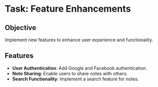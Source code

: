 # Task: Feature Enhancements

## Objective
Implement new features to enhance user experience and functionality.

## Features
- **User Authentication**: Add Google and Facebook authentication.
- **Note Sharing**: Enable users to share notes with others.
- **Search Functionality**: Implement a search feature for notes. 